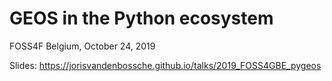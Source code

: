 # GEOS in the Python ecosystem

FOSS4F Belgium, October 24, 2019

Slides: https://jorisvandenbossche.github.io/talks/2019_FOSS4GBE_pygeos

